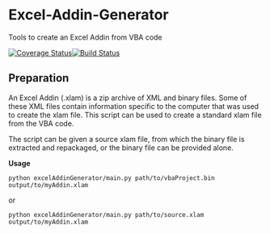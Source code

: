 # Excel-Addin-Generator
Tools to create an Excel Addin from VBA code

[![Coverage Status](https://coveralls.io/repos/github/Beakerboy/Excel-Addin-Generator/badge.svg?branch=master)](https://coveralls.io/github/Beakerboy/Excel-Addin-Generator?branch=master)[![Build Status](https://travis-ci.org/Beakerboy/Excel-Addin-Generator.svg?branch=master)](https://travis-ci.org/Beakerboy/Excel-Addin-Generator)


Preparation
------------

An Excel Addin (.xlam) is a zip archive of XML and binary files. Some of these XML files contain information specific to the computer that was used to create the xlam file. This script can be used to create a standard xlam file from the VBA code.

The script can be given a source xlam file, from which the binary file is extracted and repackaged, or the binary file can be provided alone.

**Usage**

`python excelAddinGenerator/main.py path/to/vbaProject.bin output/to/myAddin.xlam`

or

`python excelAddinGenerator/main.py path/to/source.xlam output/to/myAddin.xlam`
